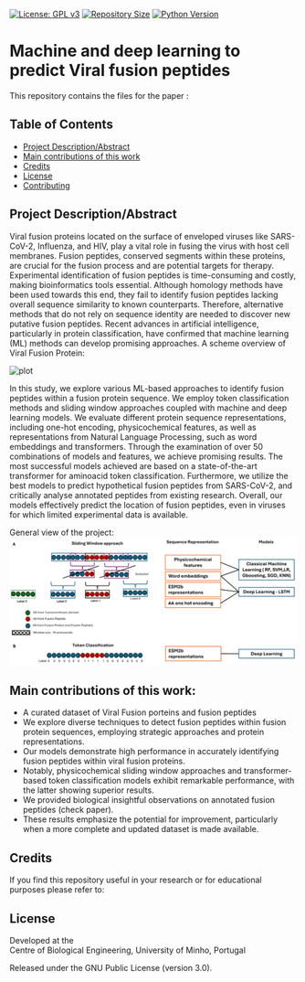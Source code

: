 [//]: # ([![License]&#40;https://img.shields.io/badge/license-MIT-blue.svg&#41;]&#40;LICENSE&#41;)
[![License: GPL v3](https://img.shields.io/badge/License-GPLv3-blue.svg)](https://www.gnu.org/licenses/gpl-3.0)
[![Repository Size](https://img.shields.io/github/repo-size/marta-seq/PENGUIN.svg)](https://github.com/marta-seq/PENGUIN)
[![Python Version](https://img.shields.io/badge/Python-3.8%2B-blue.svg)](https://www.python.org/downloads/)


# Machine and deep learning to predict Viral fusion peptides 


This repository contains the files for the paper : 


## Table of Contents
- [Project Description/Abstract](#project-description)
- [Main contributions of this work](#main-contributions-of-this-work)
- [Credits](#credits)
- [License](#license)
- [Contributing](#contributing)

## Project Description/Abstract

Viral fusion proteins located on the surface of enveloped viruses like SARS-CoV-2, Influenza, and HIV, play a vital role in fusing the virus with host cell membranes. Fusion peptides, conserved segments within these proteins, are crucial for the fusion process and are potential targets for therapy. Experimental identification of fusion peptides is time-consuming and costly, making bioinformatics tools essential. Although homology methods have been used towards this end, they fail to identify fusion peptides lacking overall sequence similarity to known counterparts. Therefore, alternative methods that do not rely on sequence identity are needed to discover new putative fusion peptides. Recent advances in artificial intelligence, particularly in protein classification, have confirmed that machine learning (ML) methods can develop promising approaches.
A scheme overview of Viral Fusion Protein: 

![plot](figs/vfp_image.png)

In this study, we explore various ML-based approaches to identify fusion peptides within a fusion protein sequence. We employ token classification methods and sliding window approaches coupled with machine and deep learning models. We evaluate different protein sequence representations, including one-hot encoding, physicochemical features, as well as representations from Natural Language Processing, such as word embeddings and transformers. Through the examination of over 50 combinations of models and features, we achieve promising results. The most successful models achieved are based on a state-of-the-art transformer for aminoacid token classification. Furthermore, we utilize the best models to predict hypothetical fusion peptides from SARS-CoV-2, and critically analyse annotated peptides from existing research. 
Overall, our models effectively predict the location of fusion peptides, even in viruses for which limited experimental data is available.



General view of the project: 
![plot](figs/projectscheme.png)

## Main contributions of this work:
- A curated dataset of Viral Fusion porteins and fusion peptides
- We explore diverse techniques to detect fusion peptides within fusion protein sequences, employing strategic approaches and protein representations. 
- Our models demonstrate high performance in accurately identifying fusion peptides within viral fusion proteins. 
- Notably, physicochemical sliding window approaches and transformer-based token classification models exhibit remarkable performance, with the latter showing superior results. 
- We  provided biological insightful observations on annotated fusion peptides (check paper).
- These results emphasize the potential for improvement, particularly when a more complete and updated dataset is made available.


## Credits
If you find this repository useful in your research or for educational purposes please refer to:


## License

Developed at the  
Centre of Biological Engineering, University of Minho, Portugal

Released under the GNU Public License (version 3.0).


[//]: # (.. |License| image:: https://img.shields.io/badge/license-GPL%20v3.0-blue.svg)
